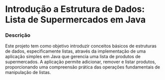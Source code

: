 <h1>Introdução a Estrutura de Dados: Lista de Supermercados em Java</h1>
<h3>Descrição</h3>
Este projeto tem como objetivo introduzir conceitos básicos de estruturas de dados, especificamente listas, através da implementação de uma aplicação simples em Java que gerencia uma lista de produtos de supermercados. A aplicação permite adicionar, remover e listar produtos, proporcionando uma compreensão prática das operações fundamentais de manipulação de listas.
